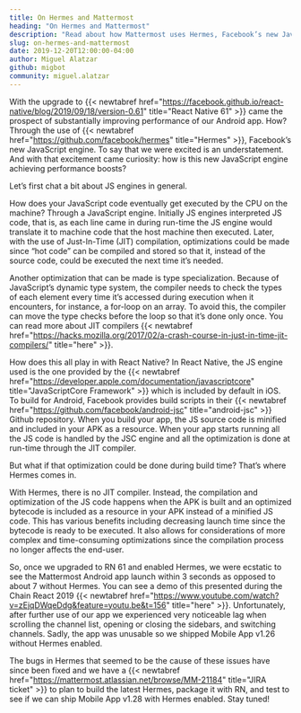 ```yaml
---
title: On Hermes and Mattermost
heading: "On Hermes and Mattermost"
description: "Read about how Mattermost uses Hermes, Facebook’s new JavaScript engine, to boost performance."
slug: on-hermes-and-mattermost
date: 2019-12-20T12:00:00-04:00
author: Miguel Alatzar
github: migbot
community: miguel.alatzar
---
```


With the upgrade to {{< newtabref href="https://facebook.github.io/react-native/blog/2019/09/18/version-0.61" title="React Native 61" >}} came the prospect of substantially improving performance of our Android app. How? Through the use of {{< newtabref href="https://github.com/facebook/hermes" title="Hermes" >}}, Facebook’s new JavaScript engine. To say that we were excited is an understatement. And with that excitement came curiosity: how is this new JavaScript engine achieving performance boosts? 

Let’s first chat a bit about JS engines in general. 

How does your JavaScript code eventually get executed by the CPU on the machine? Through a JavaScript engine. Initially JS engines interpreted JS code, that is, as each line came in during run-time the JS engine would translate it to machine code that the host machine then executed. Later, with the use of Just-In-Time (JIT) compilation, optimizations could be made since “hot code” can be compiled and stored so that it, instead of the source code, could be executed the next time it’s needed. 

Another optimization that can be made is type specialization. Because of JavaScript’s dynamic type system, the compiler needs to check the types of each element every time it’s accessed during execution when it encounters, for instance, a for-loop on an array. To avoid this, the compiler can move the type checks before the loop so that it’s done only once. You can read more about JIT compilers {{< newtabref href="https://hacks.mozilla.org/2017/02/a-crash-course-in-just-in-time-jit-compilers/" title="here" >}}.

How does this all play in with React Native? In React Native, the JS engine used is the one provided by the {{< newtabref href="https://developer.apple.com/documentation/javascriptcore" title="JavaScriptCore Framework" >}} which is included by default in iOS. To build for Android, Facebook provides build scripts in their {{< newtabref href="https://github.com/facebook/android-jsc" title="android-jsc" >}} Github repository. When you build your app, the JS source code is minified and included in your APK as a resource. When your app starts running all the JS code is handled by the JSC engine and all the optimization is done at run-time through the JIT compiler. 

But what if that optimization could be done during build time? That’s where Hermes comes in. 

With Hermes, there is no JIT compiler. Instead, the compilation and optimization of the JS code happens when the APK is built and an optimized bytecode is included as a resource in your APK instead of a minified JS code. This has various benefits including decreasing launch time since the bytecode is ready to be executed. It also allows for considerations of more complex and time-consuming optimizations since the compilation process no longer affects the end-user.

So, once we upgraded to RN 61 and enabled Hermes, we were ecstatic to see the Mattermost Android app launch within 3 seconds as opposed to about 7 without Hermes. You can see a demo of this presented during the Chain React 2019 {{< newtabref href="https://www.youtube.com/watch?v=zEjqDWqeDdg&feature=youtu.be&t=156" title="here" >}}. Unfortunately, after further use of our app we experienced very noticeable lag when scrolling the channel list, opening or closing the sidebars, and switching channels. Sadly, the app was unusable so we shipped Mobile App v1.26 without Hermes enabled.

The bugs in Hermes that seemed to be the cause of these issues have since been fixed and we have a {{< newtabref href="https://mattermost.atlassian.net/browse/MM-21184" title="JIRA ticket" >}} to plan to build the latest Hermes, package it with RN, and test to see if we can ship Mobile App v1.28 with Hermes enabled. Stay tuned!
